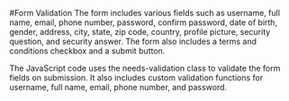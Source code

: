 #Form Validation
The form includes various fields such as username, full name, email, phone number, password, confirm password,
date of birth, gender, address, city, state, zip code, country, profile picture, security question, and security answer.
The form also includes a terms and conditions checkbox and a submit button.

The JavaScript code uses the needs-validation class to validate the form fields on submission. It also includes custom validation 
functions for username, full name, email, phone number, and password.
